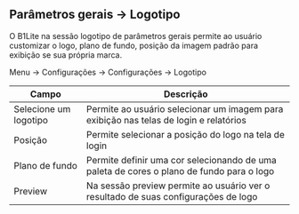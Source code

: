 ## Parâmetros gerais -> Logotipo
O B1Lite na sessão logotipo de parâmetros gerais permite ao usuário customizar o logo, plano de fundo, posição da imagem padrão para exibição se sua própria marca.

Menu -> Configurações -> Configurações -> Logotipo

|Campo|Descrição|
|---|---|
|Selecione um logotipo|Permite ao usuário selecionar um imagem para exibição nas telas de login e relatórios|
|Posição|Permite selecionar a posição do logo na tela de login|
|Plano de fundo|Permite definir uma cor selecionando de uma paleta de cores o plano de fundo para o logo|
|Preview|Na sessão preview permite ao usuário ver o resultado de suas configurações de logo|